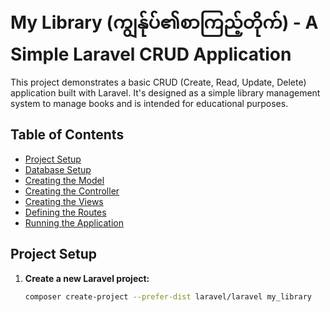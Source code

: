 # My Library (ကျွန်ုပ်၏စာကြည့်တိုက်) - A Simple Laravel CRUD Application

This project demonstrates a basic CRUD (Create, Read, Update, Delete) application built with Laravel. It's designed as a simple library management system to manage books and is intended for educational purposes.

## Table of Contents

*   [Project Setup ](#project-setup)
*   [Database Setup ](#database-setup)
*   [Creating the Model ](#creating-the-model)
*   [Creating the Controller ](#creating-the-controller)
*   [Creating the Views](#creating-the-views)
*   [Defining the Routes](#defining-the-routes)
*   [Running the Application](#running-the-application)


## Project Setup <a name="project-setup"></a>

1. **Create a new Laravel project:**
   ```bash
   composer create-project --prefer-dist laravel/laravel my_library
   
   
